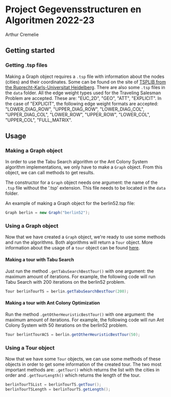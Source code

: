 # Project Gegevensstructuren en Algoritmen 2022-23
Arthur Cremelie

## Getting started

### Getting .tsp files
Making a Graph object requires a `.tsp` file with information about the nodes (cities) and their coordinates. Some can be found on the site of [TSPLIB from the Ruprecht-Karls-Universitat Heidelberg](http://comopt.ifi.uni-heidelberg.de/software/TSPLIB95/). There are also some `.tsp` files in the `data` folder.
All the edge weight types used for the Traveling Salesman Problem are accepted. These are: "EUC_2D", "GEO", "ATT", "EXPLICIT". In the case of "EXPLICIT", the following edge weight formats are accepted: "LOWER_DIAG_ROW", "UPPER_DIAG_ROW", "LOWER_DIAG_COL", "UPPER_DIAG_COL", "LOWER_ROW", "UPPER_ROW", "LOWER_COL", "UPPER_COL", "FULL_MATRIX".

## Usage

### Making a Graph object
In order to use the Tabu Search algorithm or the Ant Colony System algorithm implementations, we only have to make a `Graph` object. From this object, we can call methods to get results.

The constructor for a `Graph` object needs one argument: the name of the `.tsp` file without the '.tsp' extension. This file needs to be located in the `data` folder.

An example of making a Graph object for the berlin52.tsp file:
```java
Graph berlin = new Graph("berlin52");
```

### Using a Graph object
Now that we have created a `Graph` object, we're ready to use some methods and run the algorithms. Both algorithms will return a `Tour` object. More information about the usage of a `tour` object can be found [here](#using-a-tour-object).

#### Making a tour with Tabu Search
Just run the method `.getTabuSearchBestTour()` with one argument: the maximum amount of iterations. For example, the following code will run Tabu Search with 200 iterations on the berlin52 problem.
```java
Tour berlinTourTS = berlin.getTabuSearchBestTour(200);
```

#### Making a tour with Ant Colony Optimization
Run the method `.getOtherHeuristicBestTour()` with one argument: the maximum amount of iterations. For example, the following code will run Ant Colony System with 50 iterations on the berlin52 problem.
```java
Tour berlintTourACS = berlin.getOtherHeuristicBestTour(50);
```
### Using a Tour object
Now that we have some `Tour` objects, we can use some methods of these objects in order to get some information of the created tour. The two most important methods are: `.getTour()` which returns the list with the cities in order and `.getTourLength()` which returns the length of the tour.
```java
berlinTourTSList = berlinTourTS.getTour();
berlinTourTSLength = berlinTourTS.getLength();
```
